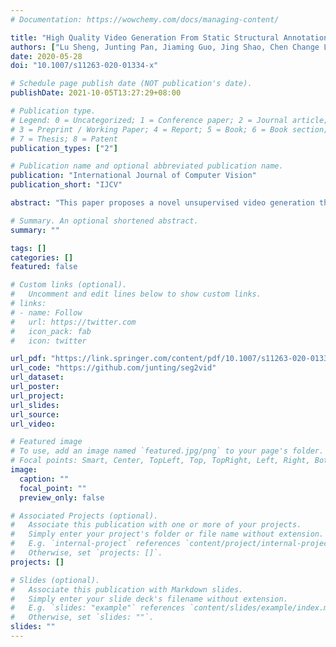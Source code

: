 ```yaml
---
# Documentation: https://wowchemy.com/docs/managing-content/

title: "High Quality Video Generation From Static Structural Annotations"
authors: ["Lu Sheng, Junting Pan, Jiaming Guo, Jing Shao, Chen Change Loy"]
date: 2020-05-28
doi: "10.1007/s11263-020-01334-x"

# Schedule page publish date (NOT publication's date).
publishDate: 2021-10-05T13:27:29+08:00

# Publication type.
# Legend: 0 = Uncategorized; 1 = Conference paper; 2 = Journal article;
# 3 = Preprint / Working Paper; 4 = Report; 5 = Book; 6 = Book section;
# 7 = Thesis; 8 = Patent
publication_types: ["2"]

# Publication name and optional abbreviated publication name.
publication: "International Journal of Computer Vision"
publication_short: "IJCV"

abstract: "This paper proposes a novel unsupervised video generation that is conditioned on a single structural annotation map, which in contrast to prior conditioned video generation approaches, provides a good balance between motion flexibility and visual quality in the generation process. Different from end-to-end approaches that model the scene appearance and dynamics in a single shot, we try to decompose this difficult task into two easier sub-tasks in a divide-and-conquer fashion, thus achieving remarkable results overall. The first sub-task is an image-to-image (I2I) translation task that synthesizes high-quality starting frame from the input structural annotation map. The second image-to-video (I2V) generation task applies the synthesized starting frame and the associated structural annotation map to animate the scene dynamics for the generation of a photorealistic and temporally coherent video. We employ a cycle-consistent flow-based conditioned variational autoencoder to capture the long-term motion distributions, by which the learned bi-directional flows ensure the physical reliability of the predicted motions and provide explicit occlusion handling in a principled manner. Integrating structural annotations into the flow prediction also improves the structural awareness in the I2V generation process. Quantitative and qualitative evaluations over the autonomous driving and human action datasets demonstrate the effectiveness of the proposed approach over the state-of-the-art methods."

# Summary. An optional shortened abstract.
summary: ""

tags: []
categories: []
featured: false

# Custom links (optional).
#   Uncomment and edit lines below to show custom links.
# links:
# - name: Follow
#   url: https://twitter.com
#   icon_pack: fab
#   icon: twitter

url_pdf: "https://link.springer.com/content/pdf/10.1007/s11263-020-01334-x.pdf"
url_code: "https://github.com/junting/seg2vid"
url_dataset:
url_poster:
url_project:
url_slides:
url_source:
url_video:

# Featured image
# To use, add an image named `featured.jpg/png` to your page's folder. 
# Focal points: Smart, Center, TopLeft, Top, TopRight, Left, Right, BottomLeft, Bottom, BottomRight.
image:
  caption: ""
  focal_point: ""
  preview_only: false

# Associated Projects (optional).
#   Associate this publication with one or more of your projects.
#   Simply enter your project's folder or file name without extension.
#   E.g. `internal-project` references `content/project/internal-project/index.md`.
#   Otherwise, set `projects: []`.
projects: []

# Slides (optional).
#   Associate this publication with Markdown slides.
#   Simply enter your slide deck's filename without extension.
#   E.g. `slides: "example"` references `content/slides/example/index.md`.
#   Otherwise, set `slides: ""`.
slides: ""
---
```


